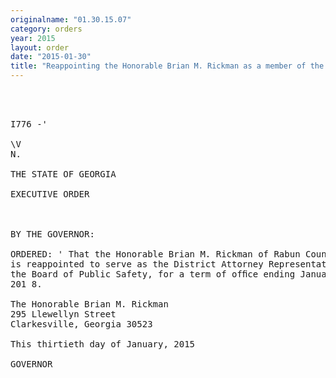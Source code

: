 ```yaml
---
originalname: "01.30.15.07"
category: orders
year: 2015
layout: order
date: "2015-01-30"
title: "Reappointing the Honorable Brian M. Rickman as a member of the Board of Public Safety"
---
```

<pre>
  
 

I776 -'

\V
N.

THE STATE OF GEORGIA

EXECUTIVE ORDER

 

BY THE GOVERNOR:

ORDERED: ' That the Honorable Brian M. Rickman of Rabun County, Georgia,
is reappointed to serve as the District Attorney Representative on
the Board of Public Safety, for a term of ofﬁce ending January 20,
201 8.

The Honorable Brian M. Rickman
295 Llewellyn Street
Clarkesville, Georgia 30523

This thirtieth day of January, 2015

GOVERNOR

 

 

 

 

</pre>
